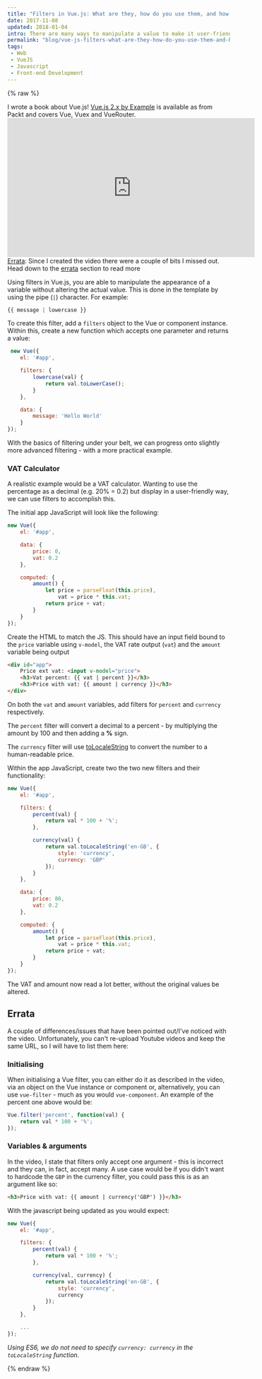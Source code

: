```yaml
---
title: "Filters in Vue.js: What are they, how do you use them, and how do you make them? (video)"
date: 2017-11-08
updated: 2018-01-04
intro: There are many ways to manipulate a value to make it user-friendly using Vue.js. In this tutorial, I show you how you can use Vue filters to alter the appearance of a variable without affecting its data.
permalink: "blog/vue-js-filters-what-are-they-how-do-you-use-them-and-how-do-you-make-them-video/"
tags:
 - Web
 - VueJS
 - Javascript
 - Front-end Development
---
```

{% raw %}

<div class="info">I wrote a book about Vue.js! <a href="https://www.packtpub.com/application-development/vuejs-2x-example">Vue.js 2.x by Example</a> is available as from Packt and covers Vue, Vuex and VueRouter.</div>

<div class="video"><iframe width="560" height="315" src="https://www.youtube.com/embed/ENoDtf-2RNw" frameborder="0" allowfullscreen></iframe></div>

<div class="info"><a href="#errata">Errata</a>: Since I created the video there were a couple of bits I missed out. Head down to the <a href="#errata">errata</a> section to read more</div>

Using filters in Vue.js, you are able to manipulate the appearance of a variable without altering the actual value. This is done in the template by using the pipe (`|`) character. For example:

```js
{{ message | lowercase }}
```

To create this filter, add a `filters` object to the Vue or component instance. Within this, create a new function which accepts one parameter and returns a value:

```js
 new Vue({
	el: '#app',

	filters: {
		lowercase(val) {
			return val.toLowerCase();
		}
	},

	data: {
		message: 'Hello World'
	}
});
```

With the basics of filtering under your belt, we can progress onto slightly more advanced filtering - with a more practical example.

### VAT Calculator

A realistic example would be a VAT calculator. Wanting to use the percentage as a decimal (e.g. 20% = 0.2) but display in a user-friendly way, we can use filters to accomplish this.

The initial app JavaScript will look like the following:

```js
new Vue({
	el: '#app',

	data: {
		price: 0,
		vat: 0.2
	},

	computed: {
		amount() {
			let price = parseFloat(this.price),
				vat = price * this.vat;
			return price + vat;
		}
	}
});
```

Create the HTML to match the JS. This should have an input field bound to the `price` variable using `v-model`, the VAT rate output (`vat`) and the `amount` variable being output

```html
<div id="app">
	Price ext vat: <input v-model="price">
	<h3>Vat percent: {{ vat | percent }}</h3>
	<h3>Price with vat: {{ amount | currency }}</h3>
</div>
```

On both the `vat` and `amount` variables, add filters for `percent` and `currency` respectively.

The `percent` filter will convert a decimal to a percent - by multiplying the amount by 100 and then adding a **%** sign.

The `currency` filter will use [toLocaleString](https://developer.mozilla.org/en-US/docs/Web/JavaScript/Reference/Global_Objects/Number/toLocaleString) to convert the number to a human-readable price.

Within the app JavaScript, create two the two new filters and their functionality:

```js
new Vue({
	el: '#app',

	filters: {
		percent(val) {
			return val * 100 + '%';
		},

		currency(val) {
			return val.toLocaleString('en-GB', {
				style: 'currency',
				currency: 'GBP'
			});
		}
	},

	data: {
		price: 80,
		vat: 0.2
	},

	computed: {
		amount() {
			let price = parseFloat(this.price),
				vat = price * this.vat;
			return price + vat;
		}
	}
});
```

The VAT and amount now read a lot better, without the original values be altered.

## Errata

A couple of differences/issues that have been pointed out/I've noticed with the video. Unfortunately, you can't re-upload Youtube videos and keep the same URL, so I will have to list them here:

### Initialising

When initialising a Vue filter, you can either do it as described in the video, via an object on the Vue instance or component or, alternatively, you can use `vue-filter` - much as you would `vue-component`. An example of the percent one above would be:

```js
Vue.filter('percent', function(val) {
	return val * 100 + '%';
});
```

### Variables & arguments

In the video, I state that filters only accept one argument - this is incorrect and they can, in fact, accept many. A use case would be if you didn't want to hardcode the `GBP` in the currency filter, you could pass this is as an argument like so:

```html
<h3>Price with vat: {{ amount | currency('GBP') }}</h3>
```

With the javascript being updated as you would expect:

```js
new Vue({
	el: '#app',

	filters: {
		percent(val) {
			return val * 100 + '%';
		},

		currency(val, currency) {
			return val.toLocaleString('en-GB', {
				style: 'currency',
				currency
			});
		}
	},

	...
});
```

_Using ES6, we do not need to specify `currency: currency` in the `toLocaleString` function._

{% endraw %}

